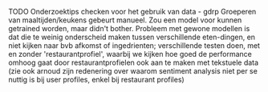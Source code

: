 TODO
Onderzoektips checken voor het gebruik van data - gdrp
Groeperen van maaltijden/keukens gebeurt manueel. Zou een model voor kunnen getrained worden, maar didn't bother. Probleem met gewone modellen is dat die te weinig onderscheid maken tussen verschillende eten-dingen, en niet kijken naar bvb afkomst of ingedrienten;
verschillende testen doen, met en zonder 'restaurantprofiel', waarbij we kijken hoe goed de performance omhoog gaat door restaurantprofielen ook aan te maken met tekstuele data (zie ook arnoud zijn redenering over waarom sentiment analysis niet per se nuttig is bij user profiles, enkel bij restaurant profiles)

